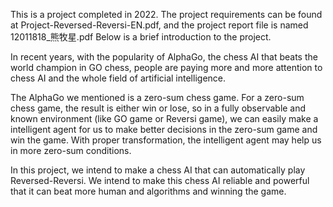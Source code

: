 This is a project completed in 2022. The project requirements can be found at Project-Reversed-Reversi-EN.pdf, and the project report file is named 12011818_熊牧星.pdf Below is a brief introduction to the project.

In recent years, with the popularity of AlphaGo, the chess AI that beats the world champion in GO chess, people are paying more and more attention to chess AI and the whole field of artificial intelligence.

The AlphaGo we mentioned is a zero-sum chess game. For a zero-sum chess game, the result is either win or lose, so in a fully observable and known environment (like GO game or Reversi game), we can easily make a intelligent agent for us to make better decisions in the zero-sum game and win the game. With proper transformation, the intelligent agent may help us in more zero-sum conditions.

In this project, we intend to make a chess AI that can automatically play Reversed-Reversi. We intend to make this chess AI reliable and powerful that it can beat more human and algorithms and winning the game.
